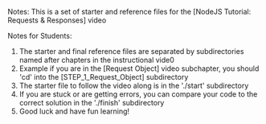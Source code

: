 Notes:
This is a set of starter and reference files for the [NodeJS Tutorial: Requests & Responses] video

Notes for Students:
1. The starter and final reference files are separated by subdirectories named after chapters in the instructional vide0
2. Example if you are in the [Request Object] video subchapter, you should 'cd' into the [STEP_1_Request_Object] subdirectory
3. The starter file to follow the video along is in the './start' subdirectory
4. If you are stuck or are getting errors, you can compare your code to the correct solution in the './finish' subdirectory
5. Good luck and have fun learning!

